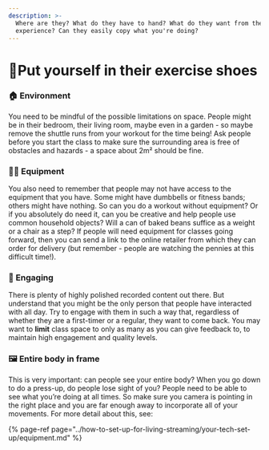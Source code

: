 ```yaml
---
description: >-
  Where are they? What do they have to hand? What do they want from the
  experience? Can they easily copy what you're doing?
---
```


# 👟Put yourself in their exercise shoes

### 🏠 Environment

You need to be mindful of the possible limitations on space. People might be in their bedroom, their living room, maybe even in a garden - so maybe remove the shuttle runs from your workout for the time being! Ask people before you start the class to make sure the surrounding area is free of obstacles and hazards - a space about 2m² should be fine.

### 🏋️‍♀️ Equipment

You also need to remember that people may not have access to the equipment that you have. Some might have dumbbells or fitness bands; others might have nothing. So can you do a workout without equipment? Or if you absolutely do need it, can you be creative and help people use common household objects? Will a can of baked beans suffice as a weight or a chair as a step? If people will need equipment for classes going forward, then you can send a link to the online retailer from which they can order for delivery \(but remember - people are watching the pennies at this difficult time!\).

### 🤳 Engaging

There is plenty of highly polished recorded content out there. But understand that you might be the only person that people have interacted with all day. Try to engage with them in such a way that, regardless of whether they are a first-timer or a regular, they want to come back. You may want to **limit** class space to only as many as you can give feedback to, to maintain high engagement and quality levels.

### 🖼 Entire body in frame

This is very important: can people see your entire body? When you go down to do a press-up, do people lose sight of you? People need to be able to see what you’re doing at all times. So make sure you camera is pointing in the right place and you are far enough away to incorporate all of your movements. For more detail about this, see:

{% page-ref page="../how-to-set-up-for-living-streaming/your-tech-set-up/equipment.md" %}

